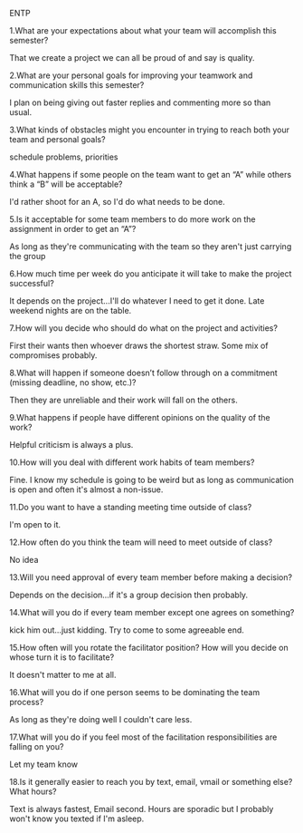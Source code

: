 ENTP

1.What are your expectations about what your team will accomplish this semester?

That we create a project we can all be proud of and say is quality.

2.What are your personal goals for improving your teamwork and communication skills this semester?

I plan on being giving out faster replies and commenting more so than usual.

3.What kinds of obstacles might you encounter in trying to reach both your team and personal goals?

schedule problems, priorities

4.What happens if some people on the team want to get an “A” while others think a “B” will be acceptable?

I'd rather shoot for an A, so I'd do what needs to be done.

5.Is it acceptable for some team members to do more work on the assignment in order to get an “A”?

As long as they're communicating with the team so they aren't just carrying the group

6.How much time per week do you anticipate it will take to make the project successful?

It depends on the project...I'll do whatever I need to get it done. Late weekend nights are on the table.

7.How will you decide who should do what on the project and activities?

First their wants then whoever draws the shortest straw. Some mix of compromises probably.

8.What will happen if someone doesn’t follow through on a commitment (missing deadline, no show, etc.)?

Then they are unreliable and their work will fall on the others.

9.What happens if people have different opinions on the quality of the work?

 Helpful criticism is always a plus.

10.How will you deal with different work habits of team members?

Fine. I know my schedule is going to be weird but as long as communication is open and often it's almost a non-issue.

11.Do you want to have a standing meeting time outside of class?

I'm open to it.

12.How often do you think the team will need to meet outside of class?

No idea

13.Will you need approval of every team member before making a decision?

Depends on the decision...if it's a group decision then probably.

14.What will you do if every team member except one agrees on something?

kick him out...just kidding. Try to come to some agreeable end.

15.How often will you rotate the facilitator position?  How will you decide on whose turn it is to facilitate?

It doesn't matter to me at all.

16.What will you do if one person seems to be dominating the team process?

As long as they're doing well I couldn't care less.

17.What will you do if you feel most of the facilitation responsibilities are falling on you?

Let my team know

18.Is it generally easier to reach you by text, email, vmail or something else?  What hours?

Text is always fastest, Email second. Hours are sporadic but I probably won't know you texted if I'm asleep.
